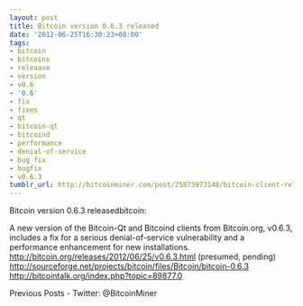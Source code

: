 ```yaml
---
layout: post
title: Bitcoin version 0.6.3 released
date: '2012-06-25T16:30:23+08:00'
tags:
- bitcoin
- bitcoins
- releaase
- version
- v0.6
- '0.6'
- fix
- fixes
- qt
- bitcoin-qt
- bitcoind
- performance
- denial-of-service
- bug fix
- bugfix
- v0.6.3
tumblr_url: http://bitcoinminer.com/post/25873973148/bitcoin-client-release-v0-6-3
---
```

Bitcoin version 0.6.3 releasedbitcoin:

A new version of the Bitcoin-Qt and Bitcoind clients from Bitcoin.org, v0.6.3, includes a fix for a serious denial-of-service vulnerability and a performance enhancement for new installations.
http://bitcoin.org/releases/2012/06/25/v0.6.3.html (presumed, pending)
http://sourceforge.net/projects/bitcoin/files/Bitcoin/bitcoin-0.6.3
http://bitcointalk.org/index.php?topic=89877.0

Previous Posts - Twitter: @BitcoinMiner
